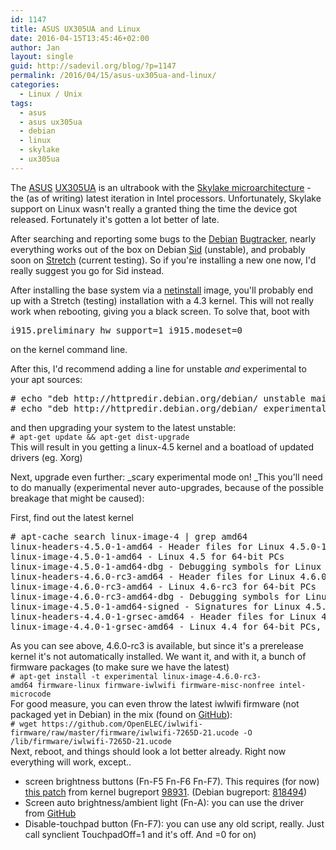 ```yaml
---
id: 1147
title: ASUS UX305UA and Linux
date: 2016-04-15T13:45:46+02:00
author: Jan
layout: single
guid: http://sadevil.org/blog/?p=1147
permalink: /2016/04/15/asus-ux305ua-and-linux/
categories:
  - Linux / Unix
tags:
  - asus
  - asus ux305ua
  - debian
  - linux
  - skylake
  - ux305ua
---
```

The <a href="https://www.asus.com/" target="_blank">ASUS</a> <a href="https://www.asus.com/us/Notebooks/ASUS-ZenBook-UX305UA/" target="_blank">UX305UA</a> is an ultrabook with the <a href="https://en.wikipedia.org/wiki/Skylake_(microarchitecture)" target="_blank">Skylake microarchitecture</a> - the (as of writing) latest iteration in Intel processors. Unfortunately, Skylake support on Linux wasn't really a granted thing the time the device got released. Fortunately it's gotten a lot better of late.

After searching and reporting some bugs to the <a href="https://www.debian.org/" target="_blank">Debian</a> <a href="https://www.debian.org/Bugs/" target="_blank">Bugtracker</a>, nearly everything works out of the box on Debian <a href="https://www.debian.org/releases/sid/" target="_blank">Sid</a> (unstable), and probably soon on <a href="https://www.debian.org/releases/stretch/" target="_blank">Stretch</a> (current testing). So if you're installing a new one now, I'd really suggest you go for Sid instead.

After installing the base system via a <a href="https://www.debian.org/devel/debian-installer/" target="_blank">netinstall</a> image, you'll probably end up with a Stretch (testing) installation with a 4.3 kernel. This will not really work when rebooting, giving you a black screen. To solve that, boot with

<pre>i915.preliminary_hw_support=1 i915.modeset=0</pre>

on the kernel command line.

After this, I'd recommend adding a line for unstable _and_ experimental to your apt sources:

<pre># echo "deb http://httpredir.debian.org/debian/ unstable main contrib non-free" &gt; /etc/apt/sources.list.d/unstable.list
# echo "deb http://httpredir.debian.org/debian/ experimental main contrib non-free" &gt; /etc/apt/sources.list.d/experimental.list</pre>

and then upgrading your system to the latest unstable:  
`# apt-get update && apt-get dist-upgrade`  
This will result in you getting a linux-4.5 kernel and a boatload of updated drivers (eg. Xorg)

Next, upgrade even further: _scary experimental mode on! _This you'll need to do manually (experimental never auto-upgrades, because of the possible breakage that might be caused):

First, find out the latest kernel

<pre># apt-cache search linux-image-4 | grep amd64
linux-headers-4.5.0-1-amd64 - Header files for Linux 4.5.0-1-amd64
linux-image-4.5.0-1-amd64 - Linux 4.5 for 64-bit PCs
linux-image-4.5.0-1-amd64-dbg - Debugging symbols for Linux 4.5.0-1-amd64
linux-headers-4.6.0-rc3-amd64 - Header files for Linux 4.6.0-rc3-amd64
linux-image-4.6.0-rc3-amd64 - Linux 4.6-rc3 for 64-bit PCs
linux-image-4.6.0-rc3-amd64-dbg - Debugging symbols for Linux 4.6.0-rc3-amd64
linux-image-4.5.0-1-amd64-signed - Signatures for Linux 4.5.0-1-amd64 kernel and modules
linux-headers-4.4.0-1-grsec-amd64 - Header files for Linux 4.4.0-1-grsec-amd64
linux-image-4.4.0-1-grsec-amd64 - Linux 4.4 for 64-bit PCs, Grsecurity protection</pre>

As you can see above, 4.6.0-rc3 is available, but since it's a prerelease kernel it's not automatically installed. We want it, and with it, a bunch of firmware packages (to make sure we have the latest)  
`# apt-get install -t experimental linux-image-4.6.0-rc3-amd64 firmware-linux firmware-iwlwifi firmware-misc-nonfree intel-microcode`  
For good measure, you can even throw the latest iwlwifi firmware (not packaged yet in Debian) in the mix (found on <a href="https://github.com/OpenELEC/iwlwifi-firmware/tree/master/firmware" target="_blank">GitHub</a>):  
`# wget https://github.com/OpenELEC/iwlwifi-firmware/raw/master/firmware/iwlwifi-7265D-21.ucode -O /lib/firmware/iwlwifi-7265D-21.ucode`  
Next, reboot, and things should look a lot better already. Right now everything will work, except..

  * screen brightness buttons (Fn-F5 Fn-F6 Fn-F7). This requires (for now) <a href="https://bugzilla.kernel.org/attachment.cgi?id=195071" target="_blank">this patch</a> from kernel bugreport <a href="https://bugzilla.kernel.org/show_bug.cgi?id=98931" target="_blank">98931</a>. (Debian bugreport: <a href="https://bugs.debian.org/cgi-bin/bugreport.cgi?bug=818494" target="_blank">818494</a>)
  * Screen auto brightness/ambient light (Fn-A): you can use the driver from <a href="https://github.com/danieleds/als" target="_blank">GitHub</a>
  * Disable-touchpad button (Fn-F7): you can use any old script, really. Just call synclient TouchpadOff=1 and it's off. And =0 for on)